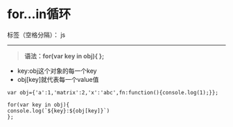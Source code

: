 ﻿# for...in循环

标签（空格分隔）： js

---
>**语法：for(var key in obj){ };**

 - key:obj这个对象的每一个key
 - obj[key]就代表每一个value值
```
var obj={'a':1,'matrix':2,'x':'abc',fn:function(){console.log(1);}};

for(var key in obj){
console.log(`${key}:${obj[key]}`)
};
```

